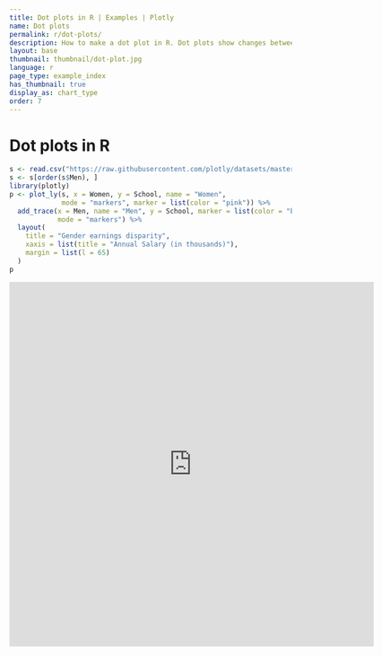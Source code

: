 ```yaml
---
title: Dot plots in R | Examples | Plotly
name: Dot plots
permalink: r/dot-plots/
description: How to make a dot plot in R. Dot plots show changes between two points in time or between two conditions. See dumbbell plots for connecting the two points with a line.
layout: base
thumbnail: thumbnail/dot-plot.jpg
language: r
page_type: example_index
has_thumbnail: true
display_as: chart_type
order: 7
---
```


# Dot plots in R

```r
s <- read.csv("https://raw.githubusercontent.com/plotly/datasets/master/school_earnings.csv")
s <- s[order(s$Men), ]
library(plotly)
p <- plot_ly(s, x = Women, y = School, name = "Women",
             mode = "markers", marker = list(color = "pink")) %>%
  add_trace(x = Men, name = "Men", y = School, marker = list(color = "blue"),
            mode = "markers") %>%
  layout(
    title = "Gender earnings disparity",
    xaxis = list(title = "Annual Salary (in thousands)"),
    margin = list(l = 65)
  )
p
```

<iframe width="650" height="650" frameborder="0" scrolling="no" src="https://plot.ly/~jackp/14450.embed"></iframe>
